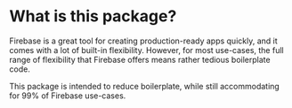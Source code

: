 # What is this package?

Firebase is a great tool for creating production-ready apps quickly, and it comes with a lot of built-in flexibility. However, for most use-cases, the full range of flexibility that Firebase offers means rather tedious boilerplate code.

This package is intended to reduce boilerplate, while still accommodating for 99% of Firebase use-cases.
